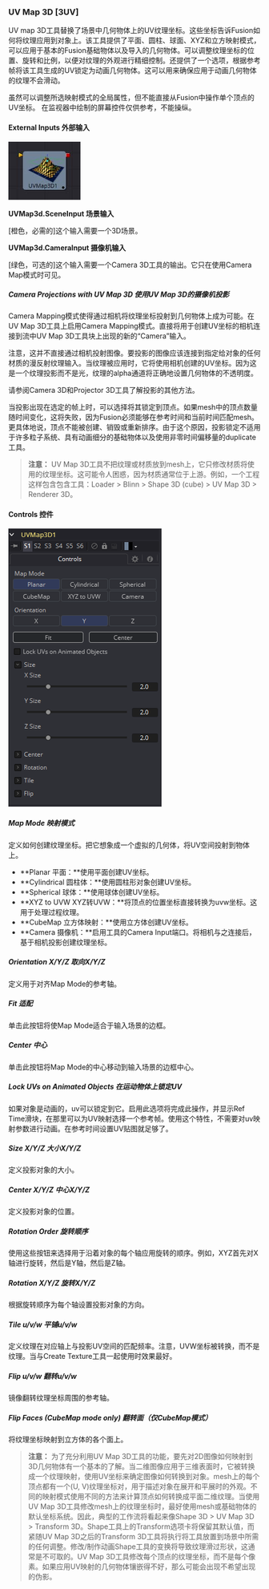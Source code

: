 ### UV Map 3D [3UV]

UV map 3D工具替换了场景中几何物体上的UV纹理坐标。这些坐标告诉Fusion如何将纹理应用到对象上。该工具提供了平面、圆柱、球面、XYZ和立方映射模式，可以应用于基本的Fusion基础物体以及导入的几何物体。可以调整纹理坐标的位置、旋转和比例，以便对纹理的外观进行精细控制。还提供了一个选项，根据参考帧将该工具生成的UV锁定为动画几何物体。这可以用来确保应用于动画几何物体的纹理不会滑动。

虽然可以调整所选映射模式的全局属性，但不能直接从Fusion中操作单个顶点的UV坐标。
在监视器中绘制的屏幕控件仅供参考，不能操纵。

#### External Inputs 外部输入

 ![3UV_tile](images/3UV_tile.jpg)

**UVMap3d.SceneInput 场景输入** 

[橙色，必需的]这个输入需要一个3D场景。

**UVMap3d.CameraInput 摄像机输入** 

[绿色，可选的]这个输入需要一个Camera 3D工具的输出。它只在使用Camera Map模式时可见。

##### Camera Projections with UV Map 3D 使用UV Map 3D的摄像机投影

Camera Mapping模式使得通过相机将纹理坐标投射到几何物体上成为可能。在UV Map 3D工具上启用Camera Mapping模式。直接将用于创建UV坐标的相机连接到流中UV Map 3D工具块上出现的新的“Camera”输入。

注意，这并不直接通过相机投射图像。要投影的图像应该连接到指定给对象的任何材质的漫反射纹理输入。当纹理被应用时，它将使用相机创建的UV坐标。因为这是一个纹理投影而不是光，纹理的alpha通道将正确地设置几何物体的不透明度。

请参阅Camera 3D和Projector 3D工具了解投影的其他方法。

当投影出现在选定的帧上时，可以选择将其锁定到顶点。如果mesh中的顶点数量随时间变化，这将失败，因为Fusion必须能够在参考时间和当前时间匹配mesh。更具体地说，顶点不能被创建、销毁或重新排序。由于这个原因，投影锁定不适用于许多粒子系统、具有动画细分的基础物体以及使用非零时间偏移量的duplicate工具。

> **注意：** UV Map 3D工具不把纹理或材质放到mesh上，它只修改材质将使用的纹理坐标。这可能令人困惑，因为材质通常位于上游。例如，一个工程这样包含包含工具：Loader > Blinn > Shape 3D (cube) > UV Map 3D > Renderer 3D。

#### Controls 控件

![3UV_Controls](images/3UV_Controls.png)

##### Map Mode 映射模式

定义如何创建纹理坐标。把它想象成一个虚拟的几何体，将UV空间投射到物体上。

- **Planar 平面：**使用平面创建UV坐标。
- **Cylindrical 圆柱体：**使用圆柱形对象创建UV坐标。
- **Spherical 球体：**使用球体创建UV坐标。
- **XYZ to UVW XYZ转UVW：**将顶点的位置坐标直接转换为uvw坐标。这用于处理过程纹理。
- **CubeMap 立方体映射：**使用立方体创建UV坐标。
- **Camera 摄像机：**启用工具的Camera Input端口。将相机与之连接后，基于相机投影创建纹理坐标。

##### Orientation X/Y/Z 取向X/Y/Z

定义用于对齐Map Mode的参考轴。

##### Fit 适配

单击此按钮将使Map Mode适合于输入场景的边框。

##### Center 中心

单击此按钮将Map Mode的中心移动到输入场景的边框中心。

##### Lock UVs on Animated Objects 在运动物体上锁定UV

如果对象是动画的，uv可以锁定到它。启用此选项将完成此操作，并显示Ref Time滑块，在那里可以为UV映射选择一个参考帧。使用这个特性，不需要对uv映射参数进行动画。在参考时间设置UV贴图就足够了。

##### Size X/Y/Z 大小X/Y/Z

定义投影对象的大小。

##### Center X/Y/Z 中心X/Y/Z

定义投影对象的位置。

##### Rotation Order 旋转顺序

使用这些按钮来选择用于沿着对象的每个轴应用旋转的顺序。例如，XYZ首先对X轴进行旋转，然后是Y轴，然后是Z轴。

##### Rotation X/Y/Z 旋转X/Y/Z

根据旋转顺序为每个轴设置投影对象的方向。

##### Tile u/v/w 平铺u/v/w

定义纹理在对应轴上与投影UV空间的匹配频率。注意，UVW坐标被转换，而不是纹理。当与Create Texture工具一起使用时效果最好。

##### Flip u/v/w 翻转u/v/w

镜像翻转纹理坐标周围的参考轴。

##### Flip Faces (CubeMap mode only) 翻转面（仅CubeMap模式）

将纹理坐标映射到立方体的各个面上。

> **注意：** 为了充分利用UV Map 3D工具的功能，要先对2D图像如何映射到3D几何物体有一个基本的了解。当二维图像应用于三维表面时，它被转换成一个纹理映射，使用UV坐标来确定图像如何转换到对象。mesh上的每个顶点都有一个(U, V)纹理坐标对，用于描述对象在展开和平展时的外观。不同的映射模式使用不同的方法来计算顶点如何转换成平面二维纹理。当使用UV Map 3D工具修改mesh上的纹理坐标时，最好使用mesh或基础物体的默认坐标系统。因此，典型的工作流将看起来像Shape 3D > UV Map 3D > Transform 3D。Shape工具上的Transform选项卡将保留其默认值，而紧随UV Map 3D之后的Transform 3D工具将执行将工具放置到场景中所需的任何调整。修改/制作动画Shape工具的变换将导致纹理滑过形状，这通常是不可取的。UV Map 3D工具修改每个顶点的纹理坐标，而不是每个像素。如果应用UV映射的几何物体镶嵌得不好，那么可能会出现不希望出现的伪影。